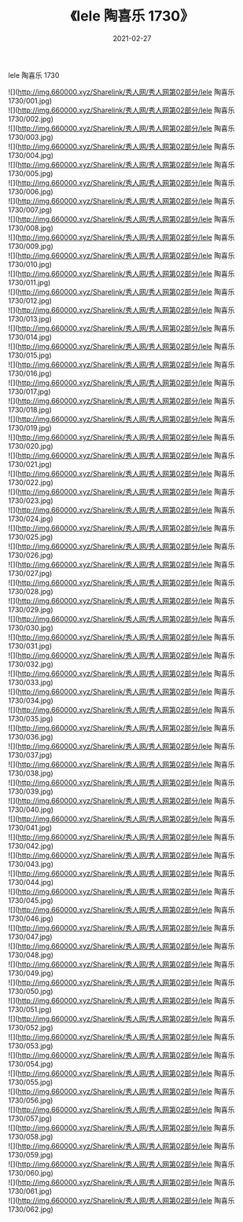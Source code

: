 ﻿---
layout: post
title:  《lele 陶喜乐 1730》
date:   2021-02-27
img: http://img.660000.xyz/Sharelink/秀人网/秀人网第02部分/lele 陶喜乐 1730/000.jpg
categories: [美女, 清纯, 唯美]
---

lele 陶喜乐 1730

  ![](http://img.660000.xyz/Sharelink/秀人网/秀人网第02部分/lele 陶喜乐 1730/001.jpg) <br> ![](http://img.660000.xyz/Sharelink/秀人网/秀人网第02部分/lele 陶喜乐 1730/002.jpg) <br> ![](http://img.660000.xyz/Sharelink/秀人网/秀人网第02部分/lele 陶喜乐 1730/003.jpg) <br> ![](http://img.660000.xyz/Sharelink/秀人网/秀人网第02部分/lele 陶喜乐 1730/004.jpg) <br> ![](http://img.660000.xyz/Sharelink/秀人网/秀人网第02部分/lele 陶喜乐 1730/005.jpg) <br> ![](http://img.660000.xyz/Sharelink/秀人网/秀人网第02部分/lele 陶喜乐 1730/006.jpg) <br> ![](http://img.660000.xyz/Sharelink/秀人网/秀人网第02部分/lele 陶喜乐 1730/007.jpg) <br> ![](http://img.660000.xyz/Sharelink/秀人网/秀人网第02部分/lele 陶喜乐 1730/008.jpg) <br> ![](http://img.660000.xyz/Sharelink/秀人网/秀人网第02部分/lele 陶喜乐 1730/009.jpg) <br> ![](http://img.660000.xyz/Sharelink/秀人网/秀人网第02部分/lele 陶喜乐 1730/010.jpg) <br> ![](http://img.660000.xyz/Sharelink/秀人网/秀人网第02部分/lele 陶喜乐 1730/011.jpg) <br> ![](http://img.660000.xyz/Sharelink/秀人网/秀人网第02部分/lele 陶喜乐 1730/012.jpg) <br> ![](http://img.660000.xyz/Sharelink/秀人网/秀人网第02部分/lele 陶喜乐 1730/013.jpg) <br> ![](http://img.660000.xyz/Sharelink/秀人网/秀人网第02部分/lele 陶喜乐 1730/014.jpg) <br> ![](http://img.660000.xyz/Sharelink/秀人网/秀人网第02部分/lele 陶喜乐 1730/015.jpg) <br> ![](http://img.660000.xyz/Sharelink/秀人网/秀人网第02部分/lele 陶喜乐 1730/016.jpg) <br> ![](http://img.660000.xyz/Sharelink/秀人网/秀人网第02部分/lele 陶喜乐 1730/017.jpg) <br> ![](http://img.660000.xyz/Sharelink/秀人网/秀人网第02部分/lele 陶喜乐 1730/018.jpg) <br> ![](http://img.660000.xyz/Sharelink/秀人网/秀人网第02部分/lele 陶喜乐 1730/019.jpg) <br> ![](http://img.660000.xyz/Sharelink/秀人网/秀人网第02部分/lele 陶喜乐 1730/020.jpg) <br> ![](http://img.660000.xyz/Sharelink/秀人网/秀人网第02部分/lele 陶喜乐 1730/021.jpg) <br> ![](http://img.660000.xyz/Sharelink/秀人网/秀人网第02部分/lele 陶喜乐 1730/022.jpg) <br> ![](http://img.660000.xyz/Sharelink/秀人网/秀人网第02部分/lele 陶喜乐 1730/023.jpg) <br> ![](http://img.660000.xyz/Sharelink/秀人网/秀人网第02部分/lele 陶喜乐 1730/024.jpg) <br> ![](http://img.660000.xyz/Sharelink/秀人网/秀人网第02部分/lele 陶喜乐 1730/025.jpg) <br> ![](http://img.660000.xyz/Sharelink/秀人网/秀人网第02部分/lele 陶喜乐 1730/026.jpg) <br> ![](http://img.660000.xyz/Sharelink/秀人网/秀人网第02部分/lele 陶喜乐 1730/027.jpg) <br> ![](http://img.660000.xyz/Sharelink/秀人网/秀人网第02部分/lele 陶喜乐 1730/028.jpg) <br> ![](http://img.660000.xyz/Sharelink/秀人网/秀人网第02部分/lele 陶喜乐 1730/029.jpg) <br> ![](http://img.660000.xyz/Sharelink/秀人网/秀人网第02部分/lele 陶喜乐 1730/030.jpg) <br> ![](http://img.660000.xyz/Sharelink/秀人网/秀人网第02部分/lele 陶喜乐 1730/031.jpg) <br> ![](http://img.660000.xyz/Sharelink/秀人网/秀人网第02部分/lele 陶喜乐 1730/032.jpg) <br> ![](http://img.660000.xyz/Sharelink/秀人网/秀人网第02部分/lele 陶喜乐 1730/033.jpg) <br> ![](http://img.660000.xyz/Sharelink/秀人网/秀人网第02部分/lele 陶喜乐 1730/034.jpg) <br> ![](http://img.660000.xyz/Sharelink/秀人网/秀人网第02部分/lele 陶喜乐 1730/035.jpg) <br> ![](http://img.660000.xyz/Sharelink/秀人网/秀人网第02部分/lele 陶喜乐 1730/036.jpg) <br> ![](http://img.660000.xyz/Sharelink/秀人网/秀人网第02部分/lele 陶喜乐 1730/037.jpg) <br> ![](http://img.660000.xyz/Sharelink/秀人网/秀人网第02部分/lele 陶喜乐 1730/038.jpg) <br> ![](http://img.660000.xyz/Sharelink/秀人网/秀人网第02部分/lele 陶喜乐 1730/039.jpg) <br> ![](http://img.660000.xyz/Sharelink/秀人网/秀人网第02部分/lele 陶喜乐 1730/040.jpg) <br> ![](http://img.660000.xyz/Sharelink/秀人网/秀人网第02部分/lele 陶喜乐 1730/041.jpg) <br> ![](http://img.660000.xyz/Sharelink/秀人网/秀人网第02部分/lele 陶喜乐 1730/042.jpg) <br> ![](http://img.660000.xyz/Sharelink/秀人网/秀人网第02部分/lele 陶喜乐 1730/043.jpg) <br> ![](http://img.660000.xyz/Sharelink/秀人网/秀人网第02部分/lele 陶喜乐 1730/044.jpg) <br> ![](http://img.660000.xyz/Sharelink/秀人网/秀人网第02部分/lele 陶喜乐 1730/045.jpg) <br> ![](http://img.660000.xyz/Sharelink/秀人网/秀人网第02部分/lele 陶喜乐 1730/046.jpg) <br> ![](http://img.660000.xyz/Sharelink/秀人网/秀人网第02部分/lele 陶喜乐 1730/047.jpg) <br> ![](http://img.660000.xyz/Sharelink/秀人网/秀人网第02部分/lele 陶喜乐 1730/048.jpg) <br> ![](http://img.660000.xyz/Sharelink/秀人网/秀人网第02部分/lele 陶喜乐 1730/049.jpg) <br> ![](http://img.660000.xyz/Sharelink/秀人网/秀人网第02部分/lele 陶喜乐 1730/050.jpg) <br> ![](http://img.660000.xyz/Sharelink/秀人网/秀人网第02部分/lele 陶喜乐 1730/051.jpg) <br> ![](http://img.660000.xyz/Sharelink/秀人网/秀人网第02部分/lele 陶喜乐 1730/052.jpg) <br> ![](http://img.660000.xyz/Sharelink/秀人网/秀人网第02部分/lele 陶喜乐 1730/053.jpg) <br> ![](http://img.660000.xyz/Sharelink/秀人网/秀人网第02部分/lele 陶喜乐 1730/054.jpg) <br> ![](http://img.660000.xyz/Sharelink/秀人网/秀人网第02部分/lele 陶喜乐 1730/055.jpg) <br> ![](http://img.660000.xyz/Sharelink/秀人网/秀人网第02部分/lele 陶喜乐 1730/056.jpg) <br> ![](http://img.660000.xyz/Sharelink/秀人网/秀人网第02部分/lele 陶喜乐 1730/057.jpg) <br> ![](http://img.660000.xyz/Sharelink/秀人网/秀人网第02部分/lele 陶喜乐 1730/058.jpg) <br> ![](http://img.660000.xyz/Sharelink/秀人网/秀人网第02部分/lele 陶喜乐 1730/059.jpg) <br> ![](http://img.660000.xyz/Sharelink/秀人网/秀人网第02部分/lele 陶喜乐 1730/060.jpg) <br> ![](http://img.660000.xyz/Sharelink/秀人网/秀人网第02部分/lele 陶喜乐 1730/061.jpg) <br> ![](http://img.660000.xyz/Sharelink/秀人网/秀人网第02部分/lele 陶喜乐 1730/062.jpg) <br>